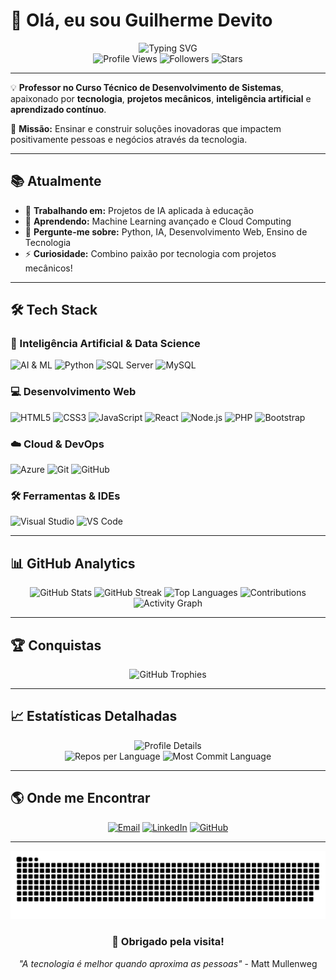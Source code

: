 # 👋 Olá, eu sou Guilherme Devito

<div align="center">
  <img src="https://readme-typing-svg.herokuapp.com?font=Fira+Code&size=22&duration=3000&pause=1000&color=00D4FF&center=true&vCenter=true&width=600&lines=Professor+de+Desenvolvimento+de+Sistemas;Especialista+em+Intelig%C3%AAncia+Artificial;Apaixonado+por+Tecnologia+e+Inova%C3%A7%C3%A3o" alt="Typing SVG" />
</div>

<div align="center">
  <img src="https://komarev.com/ghpvc/?username=Devito552&color=00d4ff&style=flat-square&label=Visualizações" alt="Profile Views" />
  <img src="https://img.shields.io/github/followers/Devito552?color=00d4ff&style=flat-square&label=Seguidores" alt="Followers" />
  <img src="https://img.shields.io/github/stars/Devito552?color=00d4ff&style=flat-square&label=Stars" alt="Stars" />
</div>

---

💡 **Professor no Curso Técnico de Desenvolvimento de Sistemas**, apaixonado por **tecnologia**, **projetos mecânicos**, **inteligência artificial** e **aprendizado contínuo**.

🎯 **Missão:** Ensinar e construir soluções inovadoras que impactem positivamente pessoas e negócios através da tecnologia.

---

## 📚 Atualmente

- 🔭 **Trabalhando em:** Projetos de IA aplicada à educação
- 🌱 **Aprendendo:** Machine Learning avançado e Cloud Computing
- 💬 **Pergunte-me sobre:** Python, IA, Desenvolvimento Web, Ensino de Tecnologia
- ⚡ **Curiosidade:** Combino paixão por tecnologia com projetos mecânicos!

---

## 🛠 Tech Stack

### 🧠 Inteligência Artificial & Data Science
<div>
  <img src="https://img.shields.io/badge/AI%20%26%20ML-FF6F00?style=for-the-badge&logo=tensorflow&logoColor=white" alt="AI & ML" />
  <img src="https://img.shields.io/badge/Python-3776AB?style=for-the-badge&logo=python&logoColor=white" alt="Python" />
  <img src="https://img.shields.io/badge/SQL%20Server-CC2927?style=for-the-badge&logo=microsoft-sql-server&logoColor=white" alt="SQL Server" />
  <img src="https://img.shields.io/badge/MySQL-4479A1?style=for-the-badge&logo=mysql&logoColor=white" alt="MySQL" />
</div>

### 💻 Desenvolvimento Web
<div>
  <img src="https://img.shields.io/badge/HTML5-E34F26?style=for-the-badge&logo=html5&logoColor=white" alt="HTML5" />
  <img src="https://img.shields.io/badge/CSS3-1572B6?style=for-the-badge&logo=css3&logoColor=white" alt="CSS3" />
  <img src="https://img.shields.io/badge/JavaScript-F7DF1E?style=for-the-badge&logo=javascript&logoColor=black" alt="JavaScript" />
  <img src="https://img.shields.io/badge/React-20232A?style=for-the-badge&logo=react&logoColor=61DAFB" alt="React" />
  <img src="https://img.shields.io/badge/Node.js-43853D?style=for-the-badge&logo=node.js&logoColor=white" alt="Node.js" />
  <img src="https://img.shields.io/badge/PHP-777BB4?style=for-the-badge&logo=php&logoColor=white" alt="PHP" />
  <img src="https://img.shields.io/badge/Bootstrap-563D7C?style=for-the-badge&logo=bootstrap&logoColor=white" alt="Bootstrap" />
</div>

### ☁️ Cloud & DevOps
<div>
  <img src="https://img.shields.io/badge/Microsoft_Azure-0089D0?style=for-the-badge&logo=microsoft-azure&logoColor=white" alt="Azure" />
  <img src="https://img.shields.io/badge/Git-F05032?style=for-the-badge&logo=git&logoColor=white" alt="Git" />
  <img src="https://img.shields.io/badge/GitHub-100000?style=for-the-badge&logo=github&logoColor=white" alt="GitHub" />
</div>

### 🛠️ Ferramentas & IDEs
<div>
  <img src="https://img.shields.io/badge/Visual_Studio-5C2D91?style=for-the-badge&logo=visual%20studio&logoColor=white" alt="Visual Studio" />
  <img src="https://img.shields.io/badge/Visual_Studio_Code-0078D4?style=for-the-badge&logo=visual%20studio%20code&logoColor=white" alt="VS Code" />
</div>

---

## 📊 GitHub Analytics

<div align="center">
  <!-- Estatísticas gerais -->
  <img width="49%" src="https://github-readme-stats.vercel.app/api?username=Devito552&show_icons=true&count_private=true&hide_border=true&theme=react&include_all_commits=true" alt="GitHub Stats" />
  
  <!-- Streak (dias consecutivos) -->
  <img width="49%" src="https://streak-stats.demolab.com?user=Devito552&theme=react&hide_border=true" alt="GitHub Streak" />
  
  <!-- Linguagens mais usadas -->
  <img width="49%" src="https://github-readme-stats.vercel.app/api/top-langs/?username=Devito552&layout=compact&hide_border=true&theme=react&langs_count=8" alt="Top Languages" />
  
  <!-- Contribuições do ano -->
  <img width="49%" src="https://github-readme-stats.vercel.app/api?username=Devito552&show_icons=true&count_private=true&hide_border=true&theme=react&custom_title=Contribuições%202024" alt="Contributions" />
  
  <!-- Gráfico de atividade -->
  <img width="98%" src="https://github-readme-activity-graph.vercel.app/graph?username=Devito552&theme=react-dark&hide_border=true&area=true&custom_title=Gráfico%20de%20Contribuições" alt="Activity Graph" />
</div>

---

## 🏆 Conquistas

<div align="center">
  <img src="https://github-profile-trophy.vercel.app/?username=Devito552&theme=radical&no-frame=true&no-bg=false&margin-w=4&row=2&column=4" alt="GitHub Trophies" />
</div>

---

## 📈 Estatísticas Detalhadas

<div align="center">
  <img src="https://github-profile-summary-cards.vercel.app/api/cards/profile-details?username=Devito552&theme=react" alt="Profile Details" />
</div>

<div align="center">
  <img src="https://github-profile-summary-cards.vercel.app/api/cards/repos-per-language?username=Devito552&theme=react" alt="Repos per Language" />
  <img src="https://github-profile-summary-cards.vercel.app/api/cards/most-commit-language?username=Devito552&theme=react" alt="Most Commit Language" />
</div>

---

## 🌎 Onde me Encontrar

<div align="center">
  
[![Email](https://img.shields.io/badge/Email-D14836?style=for-the-badge&logo=gmail&logoColor=white)](mailto:guilherme_devito@hotmail.com)
[![LinkedIn](https://img.shields.io/badge/LinkedIn-0077B5?style=for-the-badge&logo=linkedin&logoColor=white)](https://www.linkedin.com/in/guilherme-devito/)
[![GitHub](https://img.shields.io/badge/GitHub-100000?style=for-the-badge&logo=github&logoColor=white)](https://github.com/Devito552)

</div>

---

<div align="center">
  <img src="https://raw.githubusercontent.com/platane/platane/output/github-contribution-grid-snake-dark.svg" alt="Snake animation" />
</div>

<div align="center">
  
### 💝 Obrigado pela visita!
*"A tecnologia é melhor quando aproxima as pessoas"* - Matt Mullenweg

</div>
